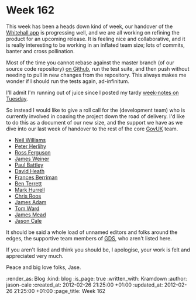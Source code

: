 Week 162
========

This week has been a heads down kind of week, our handover of the [Whitehall app][whitehall app] is progressing well, and we are all working on refining the product for an upcoming release. It is feeling nice and collaborative, and it is really interesting to be working in an inflated team size; lots of commits, banter and cross pollination.

Most of the time you cannot rebase against the master branch (of our source code repository) [on Github](http://github.com/alphagov/whitehall), run the test suite, and then push without needing to pull in new changes from the repository. This always makes me wonder if I should run the tests again, ad-infinitum.

I'll admit I'm running out of juice since I posted my tardy [week-notes on Tuesday](/week-161).

So instead I would like to give a roll call for the (development team) who is currently involved in coaxing the project down the road of delivery. I'd like to do this as a document of our new size, and the support we have as we dive into our last week of handover to the rest of the core [GovUK][GovUK] team.

* [Neil Williams](http://twitter.com/neillyneil)
* [Peter Herlihy](http://twitter.com/yahoo_pete)
* [Ross Ferguson](http://twitter.com/rossferg)
* [James Weiner](http://twitter.com/jamesweiner)
* [Paul Battley](http://twitter.com/threedaymonk)
* [David Heath](http://twitter.com/dgheath21)
* [Frances Berriman](http://twitter.com/phae)
* [Ben Terrett](http://twitter.com/benterrett)
* [Mark Hurrell](http://twitter.com/markhurrell)
* [Chris Roos](http://twitter.com/chrisroos)
* [James Adam](http://twitter.com/lazyatom)
* [Tom Ward](http://twitter.com/tomafro)
* [James Mead](http://twitter.com/floehopper)
* [Jason Cale](http://twitter.com/jasoncale)

It should be said a whole load of unnamed editors and folks around the edges, the supportive team members of [GDS][GDS], who aren't listed here.

If you aren't listed and think you should be, I apologise, your work is felt and appreciated very much.

Peace and big love folks,
Jase.


[whitehall app]: http://digital.cabinetoffice.gov.uk/2011/08/24/government-corporate-websites-in-eye-popping-3d/
[GovUK]: http://gov.uk
[GDS]: http://digital.cabinetoffice.gov.uk/


:render_as: Blog
:kind: blog
:is_page: true
:written_with: Kramdown
:author: jason-cale
:created_at: 2012-02-26 21:25:00 +01:00
:updated_at: 2012-02-26 21:25:00 +01:00
:page_title: Week 162